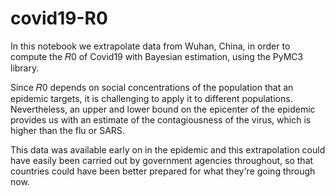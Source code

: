 # covid19-R0
In this notebook we extrapolate data from Wuhan, China, in order to compute the  𝑅0  of Covid19 with Bayesian estimation, 
using the PyMC3 library.

Since  𝑅0  depends on social concentrations of the population that an epidemic targets, it is challenging 
to apply it to different populations. Nevertheless, an upper and lower bound on the epicenter of the epidemic 
provides us with an estimate of the contagiousness of the virus, which is higher than the flu or SARS. 

This data was available early on in the epidemic and this extrapolation could have easily been carried out by 
government agencies throughout, so that countries could have been better prepared for what they're going through now.
